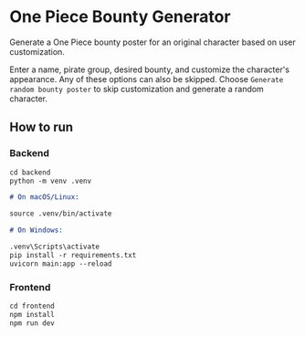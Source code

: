 # One Piece Bounty Generator

Generate a One Piece bounty poster for an original character based on user customization.

Enter a name, pirate group, desired bounty, and customize the character's appearance. Any of these options can also be skipped. Choose `Generate random bounty poster` to skip customization and generate a random character.

## How to run

### Backend

```markdown
cd backend
python -m venv .venv

# On macOS/Linux:

source .venv/bin/activate

# On Windows:

.venv\Scripts\activate
pip install -r requirements.txt
uvicorn main:app --reload
```

### Frontend

```markdown
cd frontend
npm install
npm run dev
```

